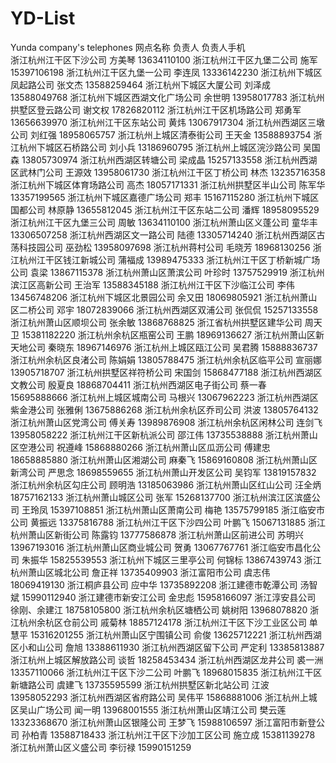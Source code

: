 # YD-List
Yunda company's telephones
网点名称	负责人	负责人手机	
浙江杭州江干区下沙公司	方美琴	13634110100	
浙江杭州江干区九堡二公司	施军	15397106198	
浙江杭州江干区九堡一公司	李连凤	13336142230	
浙江杭州下城区凤起路公司	张文杰	13588259464	
浙江杭州下城区大厦公司	刘泽成	13588049768	
浙江杭州下城区西湖文化广场公司	余世明	13958017783	
浙江杭州拱墅区登云路公司	谢文权	17826820112	
浙江杭州江干区机场路公司	郑勇军	13656639970	
浙江杭州江干区东站公司	黄炜	13067917304	
浙江杭州西湖区三墩公司	刘红强	18958065757	
浙江杭州上城区清泰街公司	王天金	13588893754	
浙江杭州下城区石桥路公司	刘小兵	13186960795	
浙江杭州上城区浣沙路公司	吴国森	13805730974	
浙江杭州西湖区转塘公司	梁成晶	15257133558	
浙江杭州西湖区武林门公司	王源效	13958061730	
浙江杭州江干区丁桥公司	林杰	13235716358	
浙江杭州下城区体育场路公司	高杰	18057171331	
浙江杭州拱墅区半山公司	陈军华	13357199565	
浙江杭州下城区嘉德广场公司	郑丰	15167115280	
浙江杭州下城区国都公司	林原静	13655812045	
浙江杭州江干区东站二公司	潘辉	18958095529	
浙江杭州江干区九堡三公司	周敏	13634110100	
浙江杭州萧山区义蓬公司	童华丰	13306507258	
浙江杭州西湖区文一路公司	陆德	13305714240	
浙江杭州西湖区古荡科技园公司	巫劲松	13958097698	
浙江杭州蒋村公司	毛晓芳	18968130256	
浙江杭州江干区钱江新城公司	蒲福成	13989475333	
浙江杭州江干区丁桥新城广场公司	袁梁	13867115378	
浙江杭州萧山区萧滨公司	叶珍时	13757529919	
浙江杭州滨江区高新公司	王治军	13588345188	
浙江杭州江干区下沙临江公司	李伟	13456748206	
浙江杭州下城区北景园公司	余又田	18069805921	
浙江杭州萧山区二桥公司	邓宇	18072839066	
浙江杭州西湖区双浦公司	张侃侃	15257133558	
浙江杭州萧山区顺坝公司	张余敏	13868768825	
浙江省杭州拱墅区建华公司	周天卫	15381182220	
浙江杭州余杭区瓶窑公司	王鹏	18969136627	
浙江杭州萧山区新天地公司	秦晓东	18967146976	
浙江杭州上城区瓯江公司	吴君腾	15888836737	
浙江杭州余杭区良渚公司	陈娟娟	13805788475	
浙江杭州余杭区临平公司	宣丽娜	13905718707	
浙江杭州拱墅区祥符桥公司	宋国剑	15868477188	
浙江杭州西湖区文教公司	殷夏良	18868704411	
浙江杭州西湖区电子街公司	蔡一春	15695888666	
浙江杭州上城区城南公司	马根兴	13067962223	
浙江杭州西湖区紫金港公司	张雅俐	13675886268	
浙江杭州余杭区乔司公司	洪波	13805764132	
浙江杭州萧山区党湾公司	傅关寿	13989876908	
浙江杭州余杭区闲林公司	连剑飞	13958058222	
浙江杭州江干区新杭派公司	邵江伟	13735538888	
浙江杭州萧山区空港公司	祝遵峰	15868880266	
浙江杭州萧山区瓜沥公司	傅建忠	18658885880	
浙江杭州萧山区湘湖公司	麻秦飞	15869160808	
浙江杭州萧山区新湾公司	严思念	18698559655	
浙江杭州萧山开发区公司	吴钧军	13819157832	
浙江杭州余杭区勾庄公司	顾明浩	13185063986	
浙江杭州萧山区红山公司	汪全炳	18757162133	
浙江杭州萧山城区公司	张军	15268137700	
浙江杭州滨江区滨盛公司	王玲凤	15397108851	
浙江杭州萧山区萧南公司	梅艳	13575799185	
浙江临安市公司	黄振远	13375816788	
浙江杭州江干区下沙四公司	叶鹏飞	15067131885	
浙江杭州萧山区新街公司	陈露钧	13777586878	
浙江杭州萧山区前进公司	苏明兴	13967193016	
浙江杭州萧山区商业城公司	贺勇	13067767761	
浙江临安市昌化公司	朱振华	15825539553	
浙江杭州下城区三里亭公司	何锦标	13867439743	
浙江杭州萧山区城北公司	詹正祥	13735409903	
浙江富阳市公司	虞志伟	18069419130	
浙江桐庐县公司	应中华	13735892208	
浙江建德市乾潭公司	汤智斌	15990112940	
浙江建德市新安江公司	金忠彪	15958166097	
浙江淳安县公司	徐刚、余建江	18758105800	
浙江杭州余杭区塘栖公司	姚树阳	13968078820	
浙江杭州余杭区仓前公司	戚菊林	18857124178	
浙江杭州江干区下沙工业区公司	单慧平	15316201255	
浙江杭州萧山区宁围镇公司	俞俊	13625712221	
浙江杭州西湖区小和山公司	詹旭	13388611930	
浙江杭州西湖区留下公司	严定利	13385813887	
浙江杭州上城区解放路公司	谈哲	18258453434	
浙江杭州西湖区龙井公司	裘一洲	13357110066	
浙江杭州江干区下沙二公司	叶鹏飞	18968015835	
浙江杭州江干区新塘路公司	虞建飞	13735595599	
浙江杭州拱墅区新北站公司	江波	13958052293	
浙江杭州西湖区省府路公司	吴伟平	15868881006	
浙江杭州上城区吴山广场公司	闻一明	13968001555	
浙江杭州萧山区靖江公司	樊云莲	13323368670	
浙江杭州萧山区银隆公司	王梦飞	15988106597	
浙江富阳市新登公司	孙柏青	13588718433	
浙江杭州江干区下沙加工区公司	施立成	15381139278	
浙江杭州萧山区义盛公司	李衍禄	15990151259	
